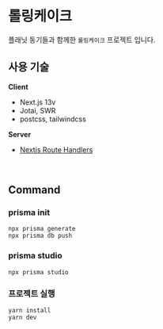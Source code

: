 # 롤링케이크

플래닛 동기들과 함께한 `롤링케이크` 프로젝트 입니다.

## 사용 기술

**Client**

- Next.js 13v
- Jotai, SWR
- postcss, tailwindcss

**Server**

- [Nextjs Route Handlers](https://nextjs.org/docs/app/building-your-application/routing/route-handlers)

<br/>

## Command

### prisma init

```
npx prisma generate
npx prisma db push
```

### prisma studio

```
npx prisma studio
```

### 프로젝트 실행

```
yarn install
yarn dev
```
